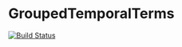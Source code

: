 # GroupedTemporalTerms

[![Build Status](https://github.com/greimel/GroupedTemporalTerms.jl/workflows/CI/badge.svg)](https://github.com/greimel/GroupedTemporalTerms.jl/actions)
 
